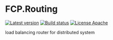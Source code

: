 # FCP.Routing
[![Latest version](https://img.shields.io/nuget/v/FCP.Routing.svg)](https://www.nuget.org/packages/FCP.Routing/)   [![Build status](https://ci.appveyor.com/api/projects/status/wbl309ict12sh1wo?svg=true)](https://ci.appveyor.com/project/wanlitao/fcp-routing)   [![License Apache](https://img.shields.io/badge/license-Apache%202-blue.svg)](http://www.apache.org/licenses/LICENSE-2.0.html)

load balancing router for distributed system
